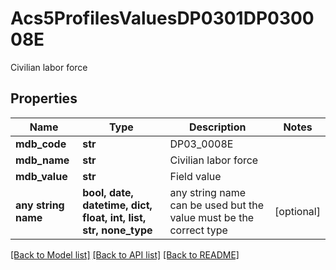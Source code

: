 # Acs5ProfilesValuesDP0301DP030008E

Civilian labor force

## Properties
Name | Type | Description | Notes
------------ | ------------- | ------------- | -------------
**mdb_code** | **str** | DP03_0008E | 
**mdb_name** | **str** | Civilian labor force | 
**mdb_value** | **str** | Field value | 
**any string name** | **bool, date, datetime, dict, float, int, list, str, none_type** | any string name can be used but the value must be the correct type | [optional]

[[Back to Model list]](../README.md#documentation-for-models) [[Back to API list]](../README.md#documentation-for-api-endpoints) [[Back to README]](../README.md)


